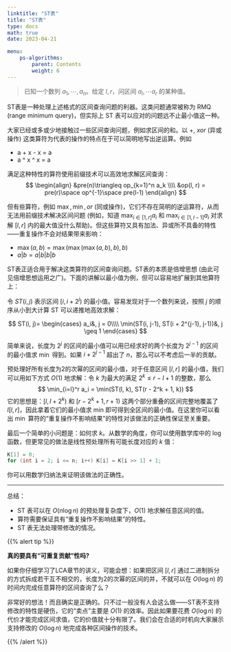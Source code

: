```yaml
---
linktitle: "ST表"
title: "ST表"
type: docs
math: true
date: 2023-04-21

menu:
    ps-algorithms:
        parent: Contents
        weight: 6
---
```


> 已知一个数列 $a_1, \cdots, a_n$。给定 $l, r$，问区间 $a_l, \cdots a_r$ 的某种值。

ST表是一种处理上述格式的区间查询问题的利器。这类问题通常被称为 RMQ (range minimum query)，但实际上 ST 表可以应对的问题远不止最小值这一种。

大家已经或多或少地接触过一些区间查询问题，例如求区间的和。以 $+$, $xor$ (异或操作) 这类算符为代表的操作的特点在于可以简明地写出逆运算。例如
* a + x - x = a
* a ^ x ^ x = a

满足这种特性的算符使用前缀技术可以高效地求解区间查询：
$$
\begin{align}
&pre(n)\triangleq op_{k=1}^n a_k \\\\
&op(l, r) = pre(r)\space op^{-1}\space pre(l-1)
\end{align}
$$

但有些算符，例如 $\max, \min, or$ (同或操作)，它们不存在简明的逆运算符，从而无法用前缀技术解决区间问题 (例如，知道 $\max_{i\in [1, r]}a_i$ 和 $\max_{i\in [1, l-1]}a_i$ 对求解 $[l, r]$ 内的最大值没什么帮助)。但这些算符又具有加法、异或所不具备的特性——重复操作不会对结果带来影响：

* $\max(a, b) = \max(\max(\max(a, b), b), b)$
* $a | b = a | b | b | b$
  
ST表正适合用于解决这类算符的区间查询问题。ST表的本质是倍增思想 (由此可见倍增思想运用之广)。下面的讲解以最小值为例，但可以容易地扩展到其他算符上：

令 $ST(i, j)$ 表示区间 $[i, i + 2^j)$ 的最小值。容易发现对于一个数列来说，按照 $j$ 的顺序从小到大计算 ST 可以递推地高效求解：

$$
ST(i, j)=
\begin{cases}
a_i&, j = 0\\\\
\min(ST(i, j-1), ST(i + 2^{j-1}, j-1))&, j \geq 1
\end{cases}
$$

简单来说，长度为 $2^j$ 的区间的最小值可以用已经求好的两个长度为 $2^{j-1}$ 的区间的最小值求 $\min$ 得到。如果 $i + 2^{j-1}$ 超出了 $n$，那么可以不考虑后一半的贡献。

预处理好所有长度为2的次幂的区间的最小值，对于任意区间 $[l, r]$ 的最小值，我们可以用如下方式 $O(1)$ 地求解：令 $k$ 为最大的满足 $2^k\leq r-l+1$ 的整数，那么
$$
\min_{i=l}^r a_i = \min(ST(l, k), ST(r - 2^k + 1, k))
$$
它的思想是：$[l, l + 2^k)$ 和 $[r - 2^k + 1, r + 1)$ 这两个部分重叠的区间完整地覆盖了 $l[l, r]$，因此拿着它们的最小值求 min 即可得到全区间的最小值。在这里你可以看出 $\min$ 算符的“重复操作不影响结果”的特性对该做法的正确性保证至关重要。

最后一个简单的小问题是：如何求 $k$。从数学的角度，你可以使用数学库中的 $\log$ 函数，但更常见的做法是线性预处理所有可能长度对应的 $k$ 值：
```c++
K[1] = 0;
for (int i = 2; i <= n; i++) K[i] = K[i >> 1] + 1;
```
你可以用数学归纳法来证明该做法的正确性。

---

总结：
* ST 表可以在 $O(n\log n)$ 的预处理复杂度下，$O(1)$ 地求解任意区间的值。
* 算符需要保证具有“重复操作不影响结果”的特性。
* ST 表无法处理带修改的情况。

{{% alert tip %}}

**真的要具有“可重复贡献”性吗?**

如果你仔细学习了LCA章节的讲义，可能会想：如果把区间 $[l, r]$ 通过二进制拆分的方式拆成若干互不相交的，长度为2的次幂的区间的并，不就可以在 $O(\log n)$ 的时间内完成任意算符的区间查询了么？

非常好的想法！而且确实是正确的。只不过一般没有人会这么做——ST表不支持修改的特性是硬伤，它的“卖点”主要是 $O(1)$ 的效率。因此如果要花费 $O(\log n)$ 的代价才能完成区间求值，它的价值就十分有限了。我们会在合适的时机向大家展示支持修改的 $O(\log n)$ 地完成各种区间操作的技术。

{{% /alert %}}
